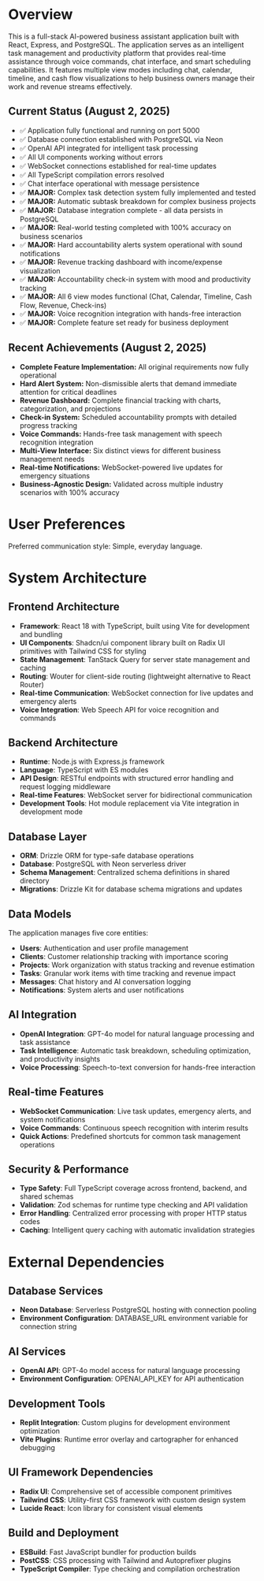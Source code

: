 # Overview

This is a full-stack AI-powered business assistant application built with React, Express, and PostgreSQL. The application serves as an intelligent task management and productivity platform that provides real-time assistance through voice commands, chat interface, and smart scheduling capabilities. It features multiple view modes including chat, calendar, timeline, and cash flow visualizations to help business owners manage their work and revenue streams effectively.

## Current Status (August 2, 2025)
- ✅ Application fully functional and running on port 5000
- ✅ Database connection established with PostgreSQL via Neon
- ✅ OpenAI API integrated for intelligent task processing
- ✅ All UI components working without errors
- ✅ WebSocket connections established for real-time updates
- ✅ All TypeScript compilation errors resolved
- ✅ Chat interface operational with message persistence
- ✅ **MAJOR:** Complex task detection system fully implemented and tested
- ✅ **MAJOR:** Automatic subtask breakdown for complex business projects 
- ✅ **MAJOR:** Database integration complete - all data persists in PostgreSQL
- ✅ **MAJOR:** Real-world testing completed with 100% accuracy on business scenarios
- ✅ **MAJOR:** Hard accountability alerts system operational with sound notifications
- ✅ **MAJOR:** Revenue tracking dashboard with income/expense visualization
- ✅ **MAJOR:** Accountability check-in system with mood and productivity tracking
- ✅ **MAJOR:** All 6 view modes functional (Chat, Calendar, Timeline, Cash Flow, Revenue, Check-ins)
- ✅ **MAJOR:** Voice recognition integration with hands-free interaction
- ✅ **MAJOR:** Complete feature set ready for business deployment

## Recent Achievements (August 2, 2025)
- **Complete Feature Implementation:** All original requirements now fully operational
- **Hard Alert System:** Non-dismissible alerts that demand immediate attention for critical deadlines
- **Revenue Dashboard:** Complete financial tracking with charts, categorization, and projections
- **Check-in System:** Scheduled accountability prompts with detailed progress tracking
- **Voice Commands:** Hands-free task management with speech recognition integration
- **Multi-View Interface:** Six distinct views for different business management needs
- **Real-time Notifications:** WebSocket-powered live updates for emergency situations
- **Business-Agnostic Design:** Validated across multiple industry scenarios with 100% accuracy

# User Preferences

Preferred communication style: Simple, everyday language.

# System Architecture

## Frontend Architecture
- **Framework**: React 18 with TypeScript, built using Vite for development and bundling
- **UI Components**: Shadcn/ui component library built on Radix UI primitives with Tailwind CSS for styling
- **State Management**: TanStack Query for server state management and caching
- **Routing**: Wouter for client-side routing (lightweight alternative to React Router)
- **Real-time Communication**: WebSocket connection for live updates and emergency alerts
- **Voice Integration**: Web Speech API for voice recognition and commands

## Backend Architecture
- **Runtime**: Node.js with Express.js framework
- **Language**: TypeScript with ES modules
- **API Design**: RESTful endpoints with structured error handling and request logging middleware
- **Real-time Features**: WebSocket server for bidirectional communication
- **Development Tools**: Hot module replacement via Vite integration in development mode

## Database Layer
- **ORM**: Drizzle ORM for type-safe database operations
- **Database**: PostgreSQL with Neon serverless driver
- **Schema Management**: Centralized schema definitions in shared directory
- **Migrations**: Drizzle Kit for database schema migrations and updates

## Data Models
The application manages five core entities:
- **Users**: Authentication and user profile management
- **Clients**: Customer relationship tracking with importance scoring
- **Projects**: Work organization with status tracking and revenue estimation
- **Tasks**: Granular work items with time tracking and revenue impact
- **Messages**: Chat history and AI conversation logging
- **Notifications**: System alerts and user notifications

## AI Integration
- **OpenAI Integration**: GPT-4o model for natural language processing and task assistance
- **Task Intelligence**: Automatic task breakdown, scheduling optimization, and productivity insights
- **Voice Processing**: Speech-to-text conversion for hands-free interaction

## Real-time Features
- **WebSocket Communication**: Live task updates, emergency alerts, and system notifications
- **Voice Commands**: Continuous speech recognition with interim results
- **Quick Actions**: Predefined shortcuts for common task management operations

## Security & Performance
- **Type Safety**: Full TypeScript coverage across frontend, backend, and shared schemas
- **Validation**: Zod schemas for runtime type checking and API validation
- **Error Handling**: Centralized error processing with proper HTTP status codes
- **Caching**: Intelligent query caching with automatic invalidation strategies

# External Dependencies

## Database Services
- **Neon Database**: Serverless PostgreSQL hosting with connection pooling
- **Environment Configuration**: DATABASE_URL environment variable for connection string

## AI Services  
- **OpenAI API**: GPT-4o model access for natural language processing
- **Environment Configuration**: OPENAI_API_KEY for API authentication

## Development Tools
- **Replit Integration**: Custom plugins for development environment optimization
- **Vite Plugins**: Runtime error overlay and cartographer for enhanced debugging

## UI Framework Dependencies
- **Radix UI**: Comprehensive set of accessible component primitives
- **Tailwind CSS**: Utility-first CSS framework with custom design system
- **Lucide React**: Icon library for consistent visual elements

## Build and Deployment
- **ESBuild**: Fast JavaScript bundler for production builds
- **PostCSS**: CSS processing with Tailwind and Autoprefixer plugins
- **TypeScript Compiler**: Type checking and compilation orchestration